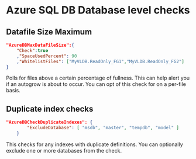 # Azure SQL DB Database level checks

## Datafile Size Maximum
```json
"AzureDBMaxDataFileSize":{
    "Check":true
    ,"SpaceUsedPercent": 90
    ,"WhitelistFiles": ["MyVLDB.ReadOnly_FG1","MyVLDB.ReadOnly_FG2"]
}
```

Polls for files above a certain percentage of fullness. This can help alert you if an autogrow is about to occur. You can opt of this check for on a per-file basis. 

## Duplicate index checks
```json
"AzureDBCheckDuplicateIndexes": {
        "ExcludeDatabase": [ "msdb", "master", "tempdb", "model" ]
    }
```
This checks for any indexes with duplicate definitions.  You can optionally exclude one or more databases from the check. 

